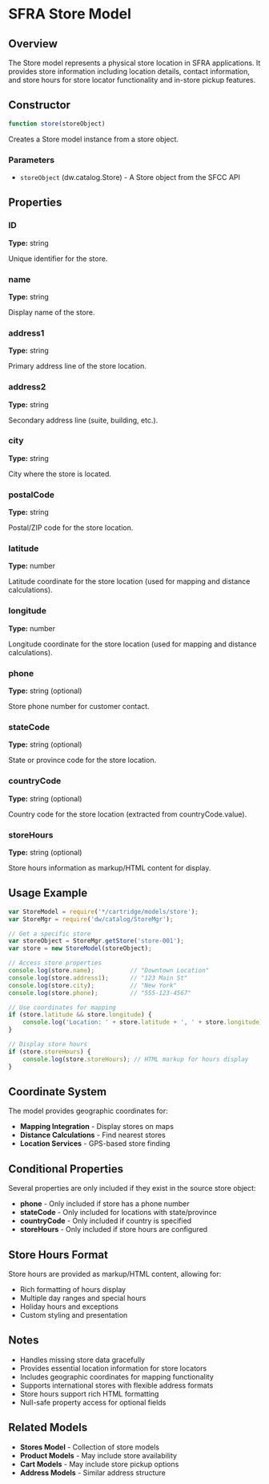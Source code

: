 # SFRA Store Model

## Overview

The Store model represents a physical store location in SFRA applications. It provides store information including location details, contact information, and store hours for store locator functionality and in-store pickup features.

## Constructor

```javascript
function store(storeObject)
```

Creates a Store model instance from a store object.

### Parameters

- `storeObject` (dw.catalog.Store) - A Store object from the SFCC API

## Properties

### ID
**Type:** string

Unique identifier for the store.

### name
**Type:** string

Display name of the store.

### address1
**Type:** string

Primary address line of the store location.

### address2
**Type:** string

Secondary address line (suite, building, etc.).

### city
**Type:** string

City where the store is located.

### postalCode
**Type:** string

Postal/ZIP code for the store location.

### latitude
**Type:** number

Latitude coordinate for the store location (used for mapping and distance calculations).

### longitude
**Type:** number

Longitude coordinate for the store location (used for mapping and distance calculations).

### phone
**Type:** string (optional)

Store phone number for customer contact.

### stateCode
**Type:** string (optional)

State or province code for the store location.

### countryCode
**Type:** string (optional)

Country code for the store location (extracted from countryCode.value).

### storeHours
**Type:** string (optional)

Store hours information as markup/HTML content for display.

## Usage Example

```javascript
var StoreModel = require('*/cartridge/models/store');
var StoreMgr = require('dw/catalog/StoreMgr');

// Get a specific store
var storeObject = StoreMgr.getStore('store-001');
var store = new StoreModel(storeObject);

// Access store properties
console.log(store.name);          // "Downtown Location"
console.log(store.address1);      // "123 Main St"
console.log(store.city);          // "New York"
console.log(store.phone);         // "555-123-4567"

// Use coordinates for mapping
if (store.latitude && store.longitude) {
    console.log('Location: ' + store.latitude + ', ' + store.longitude);
}

// Display store hours
if (store.storeHours) {
    console.log(store.storeHours); // HTML markup for hours display
}
```

## Coordinate System

The model provides geographic coordinates for:
- **Mapping Integration** - Display stores on maps
- **Distance Calculations** - Find nearest stores
- **Location Services** - GPS-based store finding

## Conditional Properties

Several properties are only included if they exist in the source store object:
- **phone** - Only included if store has a phone number
- **stateCode** - Only included for locations with state/province
- **countryCode** - Only included if country is specified
- **storeHours** - Only included if store hours are configured

## Store Hours Format

Store hours are provided as markup/HTML content, allowing for:
- Rich formatting of hours display
- Multiple day ranges and special hours
- Holiday hours and exceptions
- Custom styling and presentation

## Notes

- Handles missing store data gracefully
- Provides essential location information for store locators
- Includes geographic coordinates for mapping functionality
- Supports international stores with flexible address formats
- Store hours support rich HTML formatting
- Null-safe property access for optional fields

## Related Models

- **Stores Model** - Collection of store models
- **Product Models** - May include store availability
- **Cart Models** - May include store pickup options
- **Address Models** - Similar address structure
